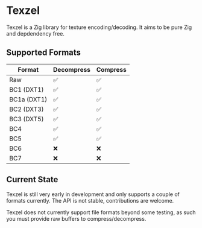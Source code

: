 # Texzel

Texzel is a Zig library for texture encoding/decoding. It aims to be pure Zig and depdendency free.

## Supported Formats
| Format | Decompress | Compress |
|---|---|---|
| Raw | ✅ | ✅ |
| BC1 (DXT1) | ✅ | ✅ |
| BC1a (DXT1) | ✅ | ✅ |
| BC2 (DXT3) | ✅ | ✅ |
| BC3 (DXT5) | ✅ | ✅ |
| BC4 | ✅ | ✅ |
| BC5 | ✅ | ✅ |
| BC6 | ❌ | ❌ |
| BC7 | ❌ | ❌ |

## Current State
Texzel is still very early in development and only supports a couple of formats currently.
The API is not stable, contributions are welcome.

Texzel does not currently support file formats beyond some testing, as such you must provide raw buffers to compress/decompress.
